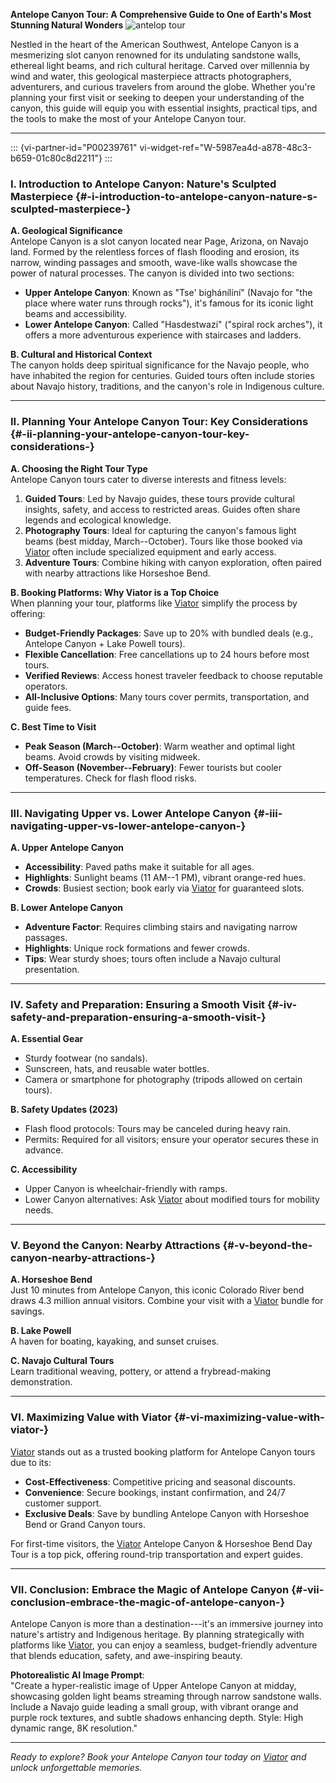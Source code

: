**Antelope Canyon Tour: A Comprehensive Guide to One of Earth's Most
Stunning Natural Wonders**
![antelop tour](https://github.com/user-attachments/assets/75dd08cf-a20f-4c33-82f6-b881941c3855)

Nestled in the heart of the American Southwest, Antelope Canyon is a
mesmerizing slot canyon renowned for its undulating sandstone walls,
ethereal light beams, and rich cultural heritage. Carved over millennia
by wind and water, this geological masterpiece attracts photographers,
adventurers, and curious travelers from around the globe. Whether you're
planning your first visit or seeking to deepen your understanding of the
canyon, this guide will equip you with essential insights, practical
tips, and the tools to make the most of your Antelope Canyon tour.

------------------------------------------------------------------------

::: {vi-partner-id="P00239761" vi-widget-ref="W-5987ea4d-a878-48c3-b659-01c80c8d2211"}
:::

### **I. Introduction to Antelope Canyon: Nature's Sculpted Masterpiece** {#-i-introduction-to-antelope-canyon-nature-s-sculpted-masterpiece-}

**A. Geological Significance**\
Antelope Canyon is a slot canyon located near Page, Arizona, on Navajo
land. Formed by the relentless forces of flash flooding and erosion, its
narrow, winding passages and smooth, wave-like walls showcase the power
of natural processes. The canyon is divided into two sections:

-   **Upper Antelope Canyon**: Known as "Tse' bighánílíní" (Navajo for
    "the place where water runs through rocks"), it's famous for its
    iconic light beams and accessibility.
-   **Lower Antelope Canyon**: Called "Hasdestwazi" ("spiral rock
    arches"), it offers a more adventurous experience with staircases
    and ladders.

**B. Cultural and Historical Context**\
The canyon holds deep spiritual significance for the Navajo people, who
have inhabited the region for centuries. Guided tours often include
stories about Navajo history, traditions, and the canyon's role in
Indigenous culture.

------------------------------------------------------------------------

### **II. Planning Your Antelope Canyon Tour: Key Considerations** {#-ii-planning-your-antelope-canyon-tour-key-considerations-}

**A. Choosing the Right Tour Type**\
Antelope Canyon tours cater to diverse interests and fitness levels:

1.  **Guided Tours**: Led by Navajo guides, these tours provide cultural
    insights, safety, and access to restricted areas. Guides often share
    legends and ecological knowledge.
2.  **Photography Tours**: Ideal for capturing the canyon's famous light
    beams (best midday, March--October). Tours like those booked via
    [Viator](vi.me/DDA8N) often include specialized equipment and early
    access.
3.  **Adventure Tours**: Combine hiking with canyon exploration, often
    paired with nearby attractions like Horseshoe Bend.

**B. Booking Platforms: Why Viator is a Top Choice**\
When planning your tour, platforms like [Viator](vi.me/DDA8N) simplify
the process by offering:

-   **Budget-Friendly Packages**: Save up to 20% with bundled deals
    (e.g., Antelope Canyon + Lake Powell tours).
-   **Flexible Cancellation**: Free cancellations up to 24 hours before
    most tours.
-   **Verified Reviews**: Access honest traveler feedback to choose
    reputable operators.
-   **All-Inclusive Options**: Many tours cover permits, transportation,
    and guide fees.

**C. Best Time to Visit**

-   **Peak Season (March--October)**: Warm weather and optimal light
    beams. Avoid crowds by visiting midweek.
-   **Off-Season (November--February)**: Fewer tourists but cooler
    temperatures. Check for flash flood risks.

------------------------------------------------------------------------

### **III. Navigating Upper vs. Lower Antelope Canyon** {#-iii-navigating-upper-vs-lower-antelope-canyon-}

**A. Upper Antelope Canyon**

-   **Accessibility**: Paved paths make it suitable for all ages.
-   **Highlights**: Sunlight beams (11 AM--1 PM), vibrant orange-red
    hues.
-   **Crowds**: Busiest section; book early via [Viator](vi.me/DDA8N)
    for guaranteed slots.

**B. Lower Antelope Canyon**

-   **Adventure Factor**: Requires climbing stairs and navigating narrow
    passages.
-   **Highlights**: Unique rock formations and fewer crowds.
-   **Tips**: Wear sturdy shoes; tours often include a Navajo cultural
    presentation.

------------------------------------------------------------------------

### **IV. Safety and Preparation: Ensuring a Smooth Visit** {#-iv-safety-and-preparation-ensuring-a-smooth-visit-}

**A. Essential Gear**

-   Sturdy footwear (no sandals).
-   Sunscreen, hats, and reusable water bottles.
-   Camera or smartphone for photography (tripods allowed on certain
    tours).

**B. Safety Updates (2023)**

-   Flash flood protocols: Tours may be canceled during heavy rain.
-   Permits: Required for all visitors; ensure your operator secures
    these in advance.

**C. Accessibility**

-   Upper Canyon is wheelchair-friendly with ramps.
-   Lower Canyon alternatives: Ask [Viator](vi.me/DDA8N) about modified
    tours for mobility needs.

------------------------------------------------------------------------

### **V. Beyond the Canyon: Nearby Attractions** {#-v-beyond-the-canyon-nearby-attractions-}

**A. Horseshoe Bend**\
Just 10 minutes from Antelope Canyon, this iconic Colorado River bend
draws 4.3 million annual visitors. Combine your visit with a
[Viator](vi.me/DDA8N) bundle for savings.

**B. Lake Powell**\
A haven for boating, kayaking, and sunset cruises.

**C. Navajo Cultural Tours**\
Learn traditional weaving, pottery, or attend a frybread-making
demonstration.

------------------------------------------------------------------------

### **VI. Maximizing Value with Viator** {#-vi-maximizing-value-with-viator-}

[Viator](vi.me/DDA8N) stands out as a trusted booking platform for
Antelope Canyon tours due to its:

-   **Cost-Effectiveness**: Competitive pricing and seasonal discounts.
-   **Convenience**: Secure bookings, instant confirmation, and 24/7
    customer support.
-   **Exclusive Deals**: Save by bundling Antelope Canyon with Horseshoe
    Bend or Grand Canyon tours.

For first-time visitors, the [Viator](vi.me/DDA8N) Antelope Canyon &
Horseshoe Bend Day Tour is a top pick, offering round-trip
transportation and expert guides.

------------------------------------------------------------------------

### **VII. Conclusion: Embrace the Magic of Antelope Canyon** {#-vii-conclusion-embrace-the-magic-of-antelope-canyon-}

Antelope Canyon is more than a destination---it's an immersive journey
into nature's artistry and Indigenous heritage. By planning
strategically with platforms like [Viator](vi.me/DDA8N), you can enjoy a
seamless, budget-friendly adventure that blends education, safety, and
awe-inspiring beauty.

**Photorealistic AI Image Prompt**:\
\"Create a hyper-realistic image of Upper Antelope Canyon at midday,
showcasing golden light beams streaming through narrow sandstone walls.
Include a Navajo guide leading a small group, with vibrant orange and
purple rock textures, and subtle shadows enhancing depth. Style: High
dynamic range, 8K resolution.\"

------------------------------------------------------------------------

*Ready to explore? Book your Antelope Canyon tour today on
[Viator](vi.me/DDA8N) and unlock unforgettable memories.*
